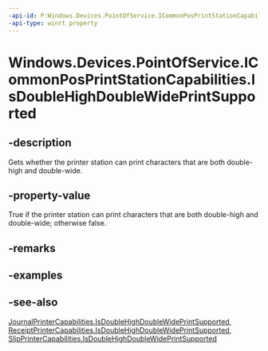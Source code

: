 ----api-id: P:Windows.Devices.PointOfService.ICommonPosPrintStationCapabilities.IsDoubleHighDoubleWidePrintSupported
-api-type: winrt property
---<!-- Property syntaxpublic bool IsDoubleHighDoubleWidePrintSupported { get; }--># Windows.Devices.PointOfService.ICommonPosPrintStationCapabilities.IsDoubleHighDoubleWidePrintSupported## -descriptionGets whether the printer station can print characters that are both double-high and double-wide.## -property-valueTrue if the printer station can print characters that are both double-high and double-wide; otherwise false.## -remarks## -examples## -see-also[JournalPrinterCapabilities.IsDoubleHighDoubleWidePrintSupported](journalprintercapabilities_isdoublehighdoublewideprintsupported.md), [ReceiptPrinterCapabilities.IsDoubleHighDoubleWidePrintSupported](receiptprintercapabilities_isdoublehighdoublewideprintsupported.md), [SlipPrinterCapabilities.IsDoubleHighDoubleWidePrintSupported](slipprintercapabilities_isdoublehighdoublewideprintsupported.md)